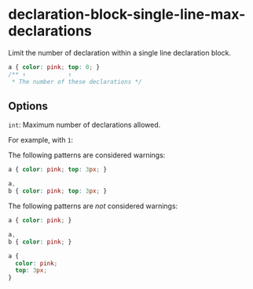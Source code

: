 # declaration-block-single-line-max-declarations

Limit the number of declaration within a single line declaration block.

```css
a { color: pink; top: 0; }
/** ↑            ↑
 * The number of these declarations */
```

## Options

`int`: Maximum number of declarations allowed.

For example, with `1`:

The following patterns are considered warnings:

```css
a { color: pink; top: 3px; }
```

```css
a,
b { color: pink; top: 3px; }
```

The following patterns are *not* considered warnings:

```css
a { color: pink; }
```

```css
a,
b { color: pink; }
```

```css
a {
  color: pink;
  top: 3px;
}
```
